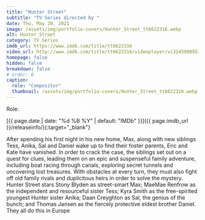 ```yaml
---
title: "Hunter Street"
subtitle: "TV Series directed by "
date: Thu, May 20, 2021
image: /assets/img/portfolio-covers/Hunter_Street_tt6622316.webp
alt: Hunter_Street
category: TV Series
imdb_url: https://www.imdb.com/title/tt6622316
video_url: http://www.imdb.com/title/tt6622316/videoplayer/vi3245980953
homepage: false
hidden: false
breakdown: false
# order: 0
caption:
  role: "Compositor"
  thumbnail: /assets/img/portfolio-covers/Hunter_Street_tt6622316.webp
---
```

Role: <span style="color:white">{{ page.caption.role | default: "N/A" }}</span>

[{{ page.date | date: "%d %B %Y" | default: "IMDb" }}]({{ page.imdb_url }}/releaseinfo/){:target="_blank"}

After spending his first night in his new home, Max, along with new siblings Tess, Anika, Sal and Daniel wake up to find their foster parents, Eric and Kate have vanished. In order to crack the case, the siblings set out on a quest for clues, leading them on an epic and suspenseful family adventure, including boat racing through canals, exploring secret tunnels and uncovering lost treasures. With obstacles at every turn, they must also fight off old family rivals and duplicitous heirs in order to solve the mystery. Hunter Street stars Stony Blyden as street-smart Max; MaeMae Renfrow as the independent and resourceful sister Tess; Kyra Smith as the free-spirited youngest Hunter sister Anika; Daan Creyghton as Sal, the genius of the bunch; and Thomas Jansen as the fiercely protective eldest brother Daniel. They all do this in Europe
